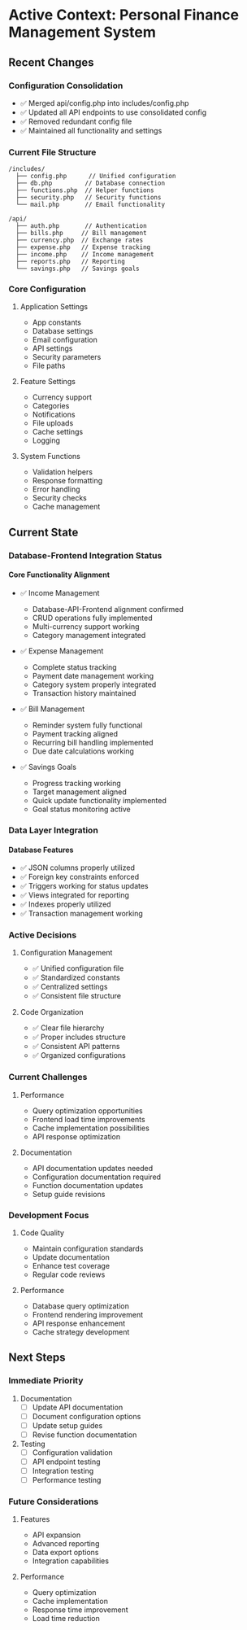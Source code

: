 # Active Context: Personal Finance Management System

## Recent Changes

### Configuration Consolidation
- ✅ Merged api/config.php into includes/config.php
- ✅ Updated all API endpoints to use consolidated config
- ✅ Removed redundant config file
- ✅ Maintained all functionality and settings

### Current File Structure

```
/includes/
  ├── config.php      // Unified configuration
  ├── db.php         // Database connection
  ├── functions.php  // Helper functions
  ├── security.php   // Security functions
  └── mail.php       // Email functionality

/api/
  ├── auth.php       // Authentication
  ├── bills.php     // Bill management
  ├── currency.php  // Exchange rates
  ├── expense.php   // Expense tracking
  ├── income.php    // Income management
  ├── reports.php   // Reporting
  └── savings.php   // Savings goals
```

### Core Configuration

1. Application Settings
   - App constants
   - Database settings
   - Email configuration
   - API settings
   - Security parameters
   - File paths

2. Feature Settings
   - Currency support
   - Categories
   - Notifications
   - File uploads
   - Cache settings
   - Logging

3. System Functions
   - Validation helpers
   - Response formatting
   - Error handling
   - Security checks
   - Cache management

## Current State

### Database-Frontend Integration Status

#### Core Functionality Alignment
- ✅ Income Management
  - Database-API-Frontend alignment confirmed
  - CRUD operations fully implemented
  - Multi-currency support working
  - Category management integrated

- ✅ Expense Management
  - Complete status tracking
  - Payment date management working
  - Category system properly integrated
  - Transaction history maintained

- ✅ Bill Management
  - Reminder system fully functional
  - Payment tracking aligned
  - Recurring bill handling implemented
  - Due date calculations working

- ✅ Savings Goals
  - Progress tracking working
  - Target management aligned
  - Quick update functionality implemented
  - Goal status monitoring active

### Data Layer Integration

#### Database Features
- ✅ JSON columns properly utilized
- ✅ Foreign key constraints enforced
- ✅ Triggers working for status updates
- ✅ Views integrated for reporting
- ✅ Indexes properly utilized
- ✅ Transaction management working

### Active Decisions

1. Configuration Management
   - ✅ Unified configuration file
   - ✅ Standardized constants
   - ✅ Centralized settings
   - ✅ Consistent file structure

2. Code Organization
   - ✅ Clear file hierarchy
   - ✅ Proper includes structure
   - ✅ Consistent API patterns
   - ✅ Organized configurations

### Current Challenges

1. Performance
   - Query optimization opportunities
   - Frontend load time improvements
   - Cache implementation possibilities
   - API response optimization

2. Documentation
   - API documentation updates needed
   - Configuration documentation required
   - Function documentation updates
   - Setup guide revisions

### Development Focus

1. Code Quality
   - Maintain configuration standards
   - Update documentation
   - Enhance test coverage
   - Regular code reviews

2. Performance
   - Database query optimization
   - Frontend rendering improvement
   - API response enhancement
   - Cache strategy development

## Next Steps

### Immediate Priority

1. Documentation
   - [ ] Update API documentation
   - [ ] Document configuration options
   - [ ] Update setup guides
   - [ ] Revise function documentation

2. Testing
   - [ ] Configuration validation
   - [ ] API endpoint testing
   - [ ] Integration testing
   - [ ] Performance testing

### Future Considerations

1. Features
   - API expansion
   - Advanced reporting
   - Data export options
   - Integration capabilities

2. Performance
   - Query optimization
   - Cache implementation
   - Response time improvement
   - Load time reduction
